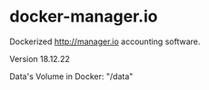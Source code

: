 # docker-manager.io

Dockerized http://manager.io accounting software.

Version 18.12.22

Data's Volume in Docker: "/data"
